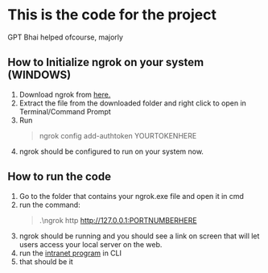 # This is the code for the project 



GPT Bhai helped ofcourse, majorly 




## How to Initialize ngrok on your system (WINDOWS)
1. Download ngrok from [here.](https://ngrok.com/downloads)
2. Extract the file from the downloaded folder and right click to open in Terminal/Command Prompt
3. Run
   > ngrok config add-authtoken YOURTOKENHERE
4. ngrok should be configured to run on your system now.
   
## How to run the code
1. Go to the folder that contains your ngrok.exe file and open it in cmd
2. run the command:
   > .\ngrok http http://127.0.0.1:PORTNUMBERHERE
3. ngrok should be running and you should see a link on screen that will let users access your local server on the web.
4. run the [intranet program](https://github.com/MacknJeez/MDX-Notes/blob/main/CST4550/Codes/intranetLoginPage.py) in CLI
5. that should be it

